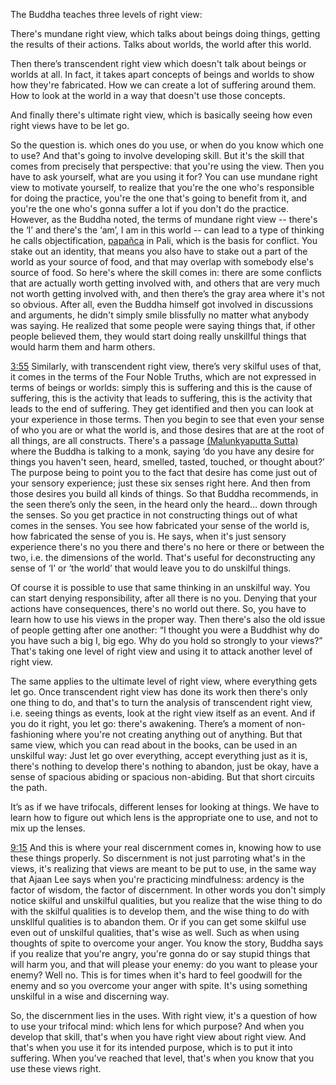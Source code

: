 The Buddha teaches three levels of right view:

There's mundane right view, which talks about beings doing things, getting the results of their actions. Talks about worlds, the world after this world.

Then there’s transcendent right view which doesn't talk about beings or worlds at all. In fact, it takes apart concepts of beings and worlds to show how they're fabricated. How we can create a lot of suffering around them. How to look at the world in a way that doesn't use those concepts.

And finally there's ultimate right view, which is basically seeing how even right views have to be let go.

So the question is. which ones do you use, or when do you know which one to use? And that's going to involve developing skill. But it's the skill that comes from precisely that perspective: that you're using the view. Then you have to ask yourself, what are you using it for?
You can use mundane right view to motivate yourself, to realize that you're the one who's responsible for doing the practice, you're the one that's going to benefit from it, and you're the one who's gonna suffer a lot if you don't do the practice.
However, as the Buddha noted, the terms of mundane right view -- there's the ‘I’ and there's the ‘am’, I am in this world -- can lead to a type of thinking he calls objectification, [papañca](https://en.wikipedia.org/wiki/Conceptual_proliferation) in Pali, which is the basis for conflict. You stake out an identity, that means you also have to stake out a part of the world as your source of food, and that may overlap with somebody else's source of food.
So here's where the skill comes in: there are some conflicts that are actually worth getting involved with, and others that are very much not worth getting involved with, and then there’s the gray area where it's not so obvious. After all, even the Buddha himself got involved in discussions and arguments, he didn't simply smile blissfully no matter what anybody was saying. He realized that some people were saying things that, if other people believed them, they would start doing really unskillful things that would harm them and harm others.

 

[3:55](https://youtu.be/7kpegh1dYb4?t=235) Similarly, with transcendent right view, there’s very skilful uses of that, it comes in the terms of the Four Noble Truths, which are not expressed in terms of beings or worlds: simply this is suffering and this is the cause of suffering, this is the activity that leads to suffering, this is the activity that leads to the end of suffering. They get identified and then you can look at your experience in those terms.
Then you begin to see that even your sense of who you are or what the world is, and those desires that are at the root of all things, are all constructs. There's a passage [(Malunkyaputta Sutta)](https://www.accesstoinsight.org/tipitaka/sn/sn35/sn35.095.than.html) where the Buddha is talking to a monk, saying ‘do you have any desire for things you haven't seen, heard, smelled, tasted, touched, or thought about?’ The purpose being to point you to the fact that desire has come just out of your sensory experience; just these six senses right here. And then from those desires you build all kinds of things. So that Buddha recommends, in the seen there’s only the seen, in the heard only the heard… down through the senses.
So you get practice in not constructing things out of what comes in the senses. You see how fabricated your sense of the world is, how fabricated the sense of you is. He says, when it's just sensory experience there's no you there and there's no here or there or between the two, i.e. the dimensions of the world.
That's useful for deconstructing any sense of ‘I’ or ‘the world’ that would leave you to do unskilful things.

Of course it is possible to use that same thinking in an unskilful way. You can start denying responsibility, after all there is no you. Denying that your actions have consequences, there's no world out there. So, you have to learn how to use his views in the proper way.
Then there's also the old issue of people getting after one another: “I thought you were a Buddhist why do you have such a big I, big ego. Why do you hold so strongly to your views?”
That's taking one level of right view and using it to attack another level of right view.

The same applies to the ultimate level of right view, where everything gets let go. Once transcendent right view has done its work then there's only one thing to do, and that's to turn the analysis of transcendent right view, i.e. seeing things as events, look at the right view itself as an event. And if you do it right, you let go: there's awakening. There’s a moment of non-fashioning where you're not creating anything out of anything.
But that same view, which you can read about in the books, can be used in an unskilful way: Just let go over everything, accept everything just as it is, there's nothing to develop there's nothing to abandon, just be okay, have a sense of spacious abiding or spacious non-abiding. But that short circuits the path.

It’s as if we have trifocals, different lenses for looking at things. We have to learn how to figure out which lens is the appropriate one to use, and not to mix up the lenses.

 

[9:15](https://youtu.be/7kpegh1dYb4?t=555) And this is where your real discernment comes in, knowing how to use these things properly. So discernment is not just parroting what's in the views, it's realizing that views are meant to be put to use, in the same way that Ajaan Lee says when you're practicing mindfulness: ardency is the factor of wisdom, the factor of discernment.
In other words you don't simply notice skilful and unskilful qualities, but you realize that the wise thing to do with the skilful qualities is to develop them, and the wise thing to do with unskllful qualities is to abandon them.
Or if you can get some skilful use even out of unskilful qualities, that's wise as well. Such as when using thoughts of spite to overcome your anger. You know the story, Buddha says if you realize that you're angry, you're gonna do or say stupid things that will harm you, and that will please your enemy: do you want to please your enemy? Well no.
This is for times when it's hard to feel goodwill for the enemy and so you overcome your anger with spite. It's using something unskilful in a wise and discerning way.

So, the discernment lies in the uses. With right view, it's a question of how to use your trifocal mind: which lens for which purpose? And when you develop that skill, that's when you have right view about right view. And that's when you use it for its intended purpose, which is to put it into suffering. When you've reached that level, that's when you know that you use these views right.